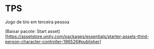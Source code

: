 # TPS

Jogo de tiro em terceira pessoa

(Baixar pacote: Start asset)[https://assetstore.unity.com/packages/essentials/starter-assets-third-person-character-controller-196526#publisher]

